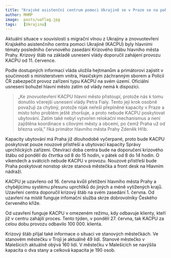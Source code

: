 ```yaml
---
title: "Krajské asistenční centrum pomoci Ukrajině se v Praze se na pokyn vlády znovu otevře"
author: MHMP
image: 	posts/uaflag.jpg
tags:   [Ukrajina]
---
```


Aktuální situace v souvislosti s migrační vlnou z Ukrajiny a znovuotevření Krajského asistenčního centra pomoci Ukrajině (KACPU) byly hlavními tématy posledního červnového zasedání Krizového štábu hlavního města Prahy. Krizový štáb na základě usnesení vlády doporučil zahájení provozu KACPU od 11. července.

Podle dostupných informací vláda uložila hejtmanům a primátorovi zajistit v součinnosti s ministerstvem vnitra, Hasičským záchranným sborem a Policií ČR zabezpečit provoz zařízení typu KACPU na svém území. Oficiální usnesení bohužel hlavní město zatím od vlády nemá k dispozici.

> „Ke znovuotevření KACPU hlavní město přistoupí, protože nás k tomu donutilo včerejší usnesení vlády Petra Fialy. Tento její krok osobně považuji za chybný, protože nijak neřeší přeplněné kapacity v Praze a místo toho problém ještě zhoršuje, a proto nebude KACPU poskytovat ubytování. Zatím také nebyl vytvořen relokační mechanismus a není zajištěna koordinace s cílovými městy a obcemi, po čemž Praha už od března volá,” říká primátor hlavního města Prahy Zdeněk Hřib.

Kapacity ubytování má Praha již dlouhodobě vyčerpané, proto bude KACPU poskytovat pouze nouzové přístřeší a ubytovací kapacity Správy uprchlických zařízení. Otevírací doba centra bude na doporučení krizového štábu od pondělí do čtvrtka od 8 do 15 hodin, v pátek od 8 do 14 hodin. O víkendech a svátcích nebude KACPU v provozu. Nouzové přístřeší bude Praha poskytovat nonstop skrze stanová městečka a front desk na Hlavním nádraží.

KACPU je uzavřeno od 16. června kvůli přetížení hlavního města Prahy a chybějícímu systému přesunu uprchlíků do jiných a méně vytížených krajů. Uzavření centra doporučil krizový štáb na svém zasedání 1. června. Od uzavření na místě funguje infomační služba skrze dobrovolníky Českého červeného kříže.

Od uzavření funguje KACPU v omezeném režimu, kdy odbavuje klienty, kteří již v centru zahájili proces. Tento týden, v pondělí 27. června, tak KACPU za celou dobu provozu odbavilo 100 000. klienta.

Krizový štáb přijal také informace o situaci ve stanových městečkách. Ve stanovém městečku v Troji je aktuálně 49 lidí. Stanové městečko v Malešicích aktuálně obývá 160 lidí. V městečku v Malešicích se navýšila kapacita o dva stany a celková kapacita je 190 osob.

 

